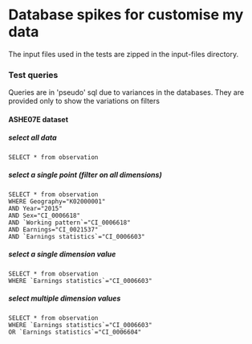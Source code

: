 Database spikes for customise my data
===================================

The input files used in the tests are zipped in the input-files directory.

### Test queries 

Queries are in 'pseudo' sql due to variances in the databases. They are provided only to show the variations on filters

#### ASHE07E dataset

##### select all data

```
SELECT * from observation
```

##### select a single point (filter on all dimensions)

```
SELECT * from observation
WHERE Geography="K02000001" 
AND Year="2015" 
AND Sex="CI_0006618" 
AND `Working pattern`="CI_0006618" 
AND Earnings="CI_0021537" 
AND `Earnings statistics`="CI_0006603"
```

##### select a single dimension value

```
SELECT * from observation
WHERE `Earnings statistics`="CI_0006603"
```

##### select multiple dimension values

```
SELECT * from observation
WHERE `Earnings statistics`="CI_0006603" 
OR `Earnings statistics`="CI_0006604"
```
